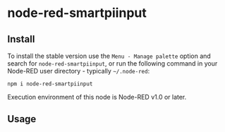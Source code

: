 # node-red-smartpiinput

## Install

To install the stable version use the `Menu - Manage palette` option and search for `node-red-smartpiinput`, or run the following command in your Node-RED user directory - typically `~/.node-red`:

    npm i node-red-smartpiinput

Execution environment of this node is Node-RED v1.0 or later.

## Usage
